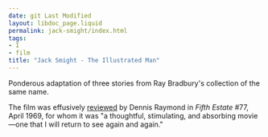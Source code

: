 ```yaml
---
date: git Last Modified
layout: libdoc_page.liquid
permalink: jack-smight/index.html
tags:
- I
- film
title: "Jack Smight - The Illustrated Man"
---
```


Ponderous adaptation of three stories from Ray Bradbury's collection of the same name.

The film was effusively <a href="https://www.fifthestate.org/archive/77-april-17-30-1969/the-illustrated-man/">reviewed</a> by Dennis Raymond in _Fifth Estate_ #77, April 1969, for whom it was "a thoughtful, stimulating, and absorbing movie—one that I will return to see again and again."